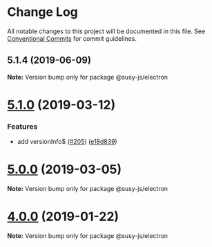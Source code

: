 # Change Log

All notable changes to this project will be documented in this file.
See [Conventional Commits](https://conventionalcommits.org) for commit guidelines.

## 5.1.4 (2019-06-09)

**Note:** Version bump only for package @susy-js/electron





# [5.1.0](https://octonion.institute/susytech/js-libs/tree/master/packages/electron/compare/v5.0.1...v5.1.0) (2019-03-12)


### Features

* add versionInfo$ ([#205](https://octonion.institute/susytech/js-libs/tree/master/packages/electron/issues/205)) ([e18d839](https://octonion.institute/susytech/js-libs/tree/master/packages/electron/commit/e18d839))





# [5.0.0](https://octonion.institute/susytech/js-libs/tree/master/packages/electron/compare/v4.1.1...v5.0.0) (2019-03-05)

**Note:** Version bump only for package @susy-js/electron





# [4.0.0](https://octonion.institute/susytech/js-libs/tree/master/packages/electron/compare/v3.0.31...v4.0.0) (2019-01-22)

**Note:** Version bump only for package @susy-js/electron
